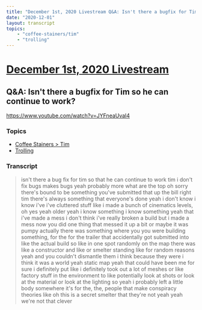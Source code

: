 ```yaml
---
title: "December 1st, 2020 Livestream Q&A: Isn't there a bugfix for Tim so he can continue to work?"
date: "2020-12-01"
layout: transcript
topics:
    - "coffee-stainers/tim"
    - "trolling"
---
```

# [December 1st, 2020 Livestream](../2020-12-01.md)
## Q&A: Isn't there a bugfix for Tim so he can continue to work?
https://www.youtube.com/watch?v=JYFneaUval4

### Topics
* [Coffee Stainers > Tim](../topics/coffee-stainers/tim.md)
* [Trolling](../topics/trolling.md)

### Transcript

> isn't there a bug fix for tim so that he can continue to work tim i don't fix bugs makes bugs yeah probably more what are the top oh sorry there's bound to be something you've submitted that up the bill right tim there's always something that everyone's done yeah i don't know i know i've i've cluttered stuff like i made a bunch of cinematics levels, oh yes yeah older yeah i know something i know something yeah that i've made a mess i don't think i've really broken a build but i made a mess now you did one thing that messed it up a bit or maybe it was pumpy actually there was something where you you were building something, for the for the trailer that accidentally got submitted into like the actual build so like in one spot randomly on the map there was like a constructor and like or smelter standing like for random reasons yeah and you couldn't dismantle them i think because they were i think it was a world yeah static map yeah that could have been me for sure i definitely put like i definitely took out a lot of meshes or like factory stuff in the environment to like potentially look at shots or look at the material or look at the lighting so yeah i probably left a little body somewhere it's for the, the, people that make conspiracy theories like oh this is a secret smelter that they're not yeah yeah we're not that clever
